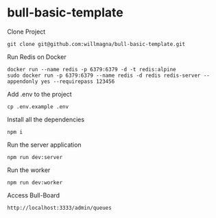 # bull-basic-template

Clone Project

    git clone git@github.com:willmagna/bull-basic-template.git

Run Redis on Docker

    docker run --name redis -p 6379:6379 -d -t redis:alpine
    sudo docker run -p 6379:6379 --name redis -d redis redis-server --appendonly yes --requirepass 123456

Add .env to the project

    cp .env.example .env

Install all the dependencies

    npm i

Run the server application

    npm run dev:server

Run the worker

    npm run dev:worker

Access Bull-Board

    http://localhost:3333/admin/queues
